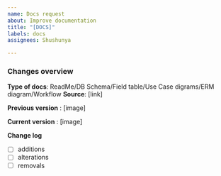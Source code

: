 ```yaml
---
name: Docs request
about: Improve documentation
title: "[DOCS]"
labels: docs
assignees: Shushunya

---
```


### Changes overview

**Type of docs**: ReadMe/DB Schema/Field table/Use Case digrams/ERM diagram/Workflow
**Source**: [link]

**Previous version** : 
[image]

**Current version** : 
[image]


**Change log**
- [ ] additions
- [ ] alterations
- [ ] removals
